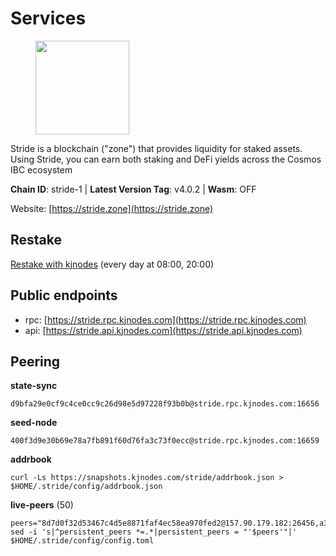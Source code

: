 # Services

<figure><img src="https://raw.githubusercontent.com/kj89/testnet_manuals/main/pingpub/logos/stride.png" width="150" alt=""><figcaption></figcaption></figure>

Stride is a blockchain ("zone") that provides liquidity for staked assets.  Using Stride, you can earn both staking and DeFi yields across the Cosmos IBC ecosystem

**Chain ID**: stride-1 | **Latest Version Tag**: v4.0.2 | **Wasm**: OFF

Website: [https://stride.zone](https://stride.zone)

## Restake

[Restake with kjnodes](https://restake.app/stride/stridevaloper1j8gkhtllnp252l6g6zwzea30e7pvzqttr9768n) (every day at 08:00, 20:00)
## Public endpoints

* rpc: [https://stride.rpc.kjnodes.com](https://stride.rpc.kjnodes.com)
* api: [https://stride.api.kjnodes.com](https://stride.api.kjnodes.com)

## Peering

**state-sync**

```
d9bfa29e0cf9c4ce0cc9c26d98e5d97228f93b0b@stride.rpc.kjnodes.com:16656
```

**seed-node**

```
400f3d9e30b69e78a7fb891f60d76fa3c73f0ecc@stride.rpc.kjnodes.com:16659
```

**addrbook**
```
curl -Ls https://snapshots.kjnodes.com/stride/addrbook.json > $HOME/.stride/config/addrbook.json
```

**live-peers** (50)
```
peers="8d7d0f32d53467c4d5e8871faf4ec58ea970fed2@157.90.179.182:26456,a3f95b0b15c31a68a7535f6068c4e14b95e90dcf@65.109.92.240:21016,189d892ad5d7991dd38a1dfcf830726fbb699cf9@88.99.94.122:26666,1ec2a654e00e22279ee50f13f074f2bce7218681@15.235.114.194:10156,9ee75491e354965d8bfd8434aa093f8613bc1dce@65.108.238.103:12256,e37c0178e07c5de335c0e6293fec39b473e7f1e1@65.109.52.178:26656,dc9241e56b67b2d9b39a79f4aa9dc432d78c1dbc@195.3.223.204:10156,5dbe792854b8f81df6c6fe5b7aa64d60b27f6100@137.184.235.212:26656,5093547fdf0430143ac66b4ee55d80e6542a6c10@217.174.247.163:26656,8e4e1f1e087c76c71c64e477e95495833da82aa2@135.181.173.139:26656,06c309d890fe6a1e7d2ac0a600ab077d1e793e18@51.195.89.43:10156,233e06cfa51d53e186afe032e848f5c9f5cd4a01@83.171.248.3:26656,d13d51e660dbd89d6660ac9b61957c5e727efdae@135.181.130.145:6000,7df044c837dcf94a9ec134ca9037e067b57e2dbc@65.109.28.224:14656,8ade90b45b991088c92e8583e8bc93589d6cd81e@84.244.95.247:26656,0f8ef3527a6317a70163c96db71577c10155cf96@141.95.84.73:13456,d77e7918b9f9e21ee60a8e03075ca3e5f7353912@162.55.4.253:26656,d36ac7580cc8907a00b0add8c3b047caea6df4ed@107.155.67.202:26636,28db7a664e95241930c5680ad2e1480bed3fb99f@198.244.178.213:26656,463b1dc6903455575079572fb23407be586f2a4b@185.16.39.37:26656,91e2689222d249c2e5edc5e84612acb37de955d7@65.144.145.234:26656,df3f533e6b9776c11f08da804edcb810cbdd2080@65.108.234.23:12256,b6bbf3fce8563bf55cee37776d1cfc3e6692c7e6@167.235.1.101:26656,a757fc9ea95a7f643d392ec9fdaa31cbf06e76d9@195.3.221.21:12256,ea6a7b2f366bc343f0670f1673fd86001dd08eb0@65.108.122.246:26636,4d17c6e85a1e6282efee950ff3dfe85b4b043f0f@148.251.51.144:26656,7d26e62af9ba2caa64923346f93901f1554fdb89@213.239.211.231:26656,20f56a68a04eedc764b7e1b87b7032a50b9d4fe9@51.81.155.97:10456,741864e5c0bd37ae602c2c853c71a2c3b84589a0@65.21.88.172:29656,d7a4597064b134b12755f6ddc0e6eef9e6d4adfa@164.152.160.97:26656,022fd83f945fe03f9155fced534c90b5ce8db979@65.109.23.238:36656,b72d5281c9388ae9f1274ec3b92c1db17857a4b7@194.195.246.27:26656,01899588499352857c214c50451c5fa59744ace2@88.99.161.228:26656,8cddcfa2ebcd25df7116f18bdbb0b22ae41392a6@65.108.193.133:16656,bba10290da32f3cb41e15c3a192413666ce05cee@136.243.119.243:26656,7149ca3455a994b2f00e84717b76a9f055142b1e@34.172.9.36:26656,1e0e88fac793f68822d3ea8e952f2dc0f4c1ca57@142.132.135.125:20656,ebc272824924ea1a27ea3183dd0b9ba713494f83@185.16.39.158:26886,d056dcd5ac8dddb23e2962a5ade6ee51f9bfd785@162.19.89.8:10456,f420eab70caad310ad6cc1990c977cadf193264c@51.159.80.121:6000,dfc62810eeaab86587b2975c79f3c12d4830652d@15.235.114.54:26656,befab97d41e02ea4e759eda3de9e30e77b95b55b@34.172.5.139:26656,04d318079c00e1f83978df486e3dbfcf9fab7a52@93.190.141.81:26656,950da031d9536b9fbd0e9f0c70d65740d11d0111@192.118.76.122:26656,0e202ae079fb8b1849993ef6e6e6bd012b10374f@46.4.81.204:45656,6a6a70719d44dfdaa74a074f017dc1f1ff23da62@146.59.0.123:6000,d9bfa29e0cf9c4ce0cc9c26d98e5d97228f93b0b@65.109.88.38:16656,04b797b5a56fb939a97a3c7d9c3230d09b85e8d7@93.189.30.118:26656,a2128f5552cf4ae60a769999c7fddc5d9d44d149@15.235.42.151:26661,157000d06040f2a7b981c6f062da0c9da0e6e6af@194.163.163.0:26656"
sed -i 's|^persistent_peers *=.*|persistent_peers = "'$peers'"|' $HOME/.stride/config/config.toml
```
